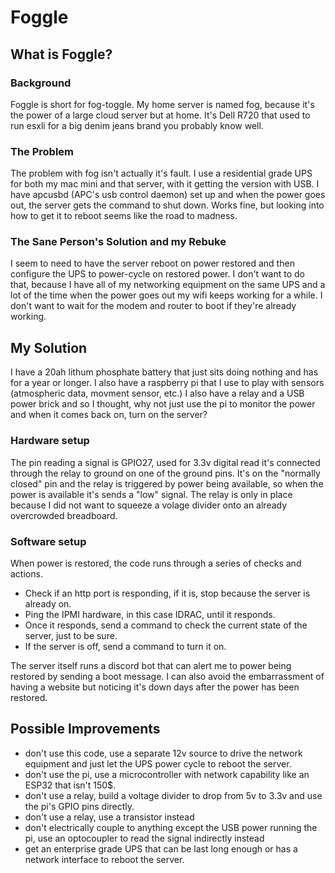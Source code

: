 # Foggle

## What is Foggle?

### Background
Foggle is short for fog-toggle. My home server is named fog, because it's the power of a large cloud server but at home. It's Dell R720 that used to run esxli for a big denim jeans brand you probably know well.

### The Problem
The problem with fog isn't actually it's fault. I use a residential grade UPS for both my mac mini and that server, with it getting the version with USB. I have apcusbd (APC's usb control daemon) set up and when the power goes out, the server gets the command to shut down. Works fine, but looking into how to get it to reboot seems like the road to madness.

### The Sane Person's Solution and my Rebuke
I seem to need to have the server reboot on power restored and then configure the UPS to power-cycle on restored power. I don't want to do that, because I have all of my networking equipment on the same UPS and a lot of the time when the power goes out my wifi keeps working for a while. I don't want to wait for the modem and router to boot if they're already working.

## My Solution
I have a 20ah lithum phosphate battery that just sits doing nothing and has for a year or longer. I also have a raspberry pi that I use to play with sensors (atmospheric data, movment sensor, etc.) I also have a relay and a USB power brick and so I thought, why not just use the pi to monitor the power and when it comes back on, turn on the server? 

### Hardware setup
The pin reading a signal is GPIO27, used for 3.3v digital read it's connected through the relay to ground on one of the ground pins. It's on the "normally closed" pin and the relay is triggered by power being available, so when the power is available it's sends a "low" signal. The relay is only in place because I did not want to squeeze a volage divider onto an already overcrowded breadboard.

### Software setup
When power is restored, the code runs through a series of checks and actions. 
* Check if an http port is responding, if it is, stop because the server is already on.
* Ping the IPMI hardware, in this case IDRAC, until it responds. 
* Once it responds, send a command to check the current state of the server, just to be sure.
* If the server is off, send a command to turn it on.

The server itself runs a discord bot that can alert me to power being restored by sending a boot message. I can also avoid the embarrassment of having a website but noticing it's down days after the power has been restored.

## Possible Improvements
* don't use this code, use a separate 12v source to drive the network equipment and just let the UPS power cycle to reboot the server.
* don't use the pi, use a microcontroller with network capability like an ESP32 that isn't 150$.
* don't use a relay, build a voltage divider to drop from 5v to 3.3v and use the pi's GPIO pins directly.
* don't use a relay, use a transistor instead
* don't electrically couple to anything except the USB power running the pi, use an optocoupler to read the signal indirectly instead
* get an enterprise grade UPS that can be last long enough or has a network interface to reboot the server.


